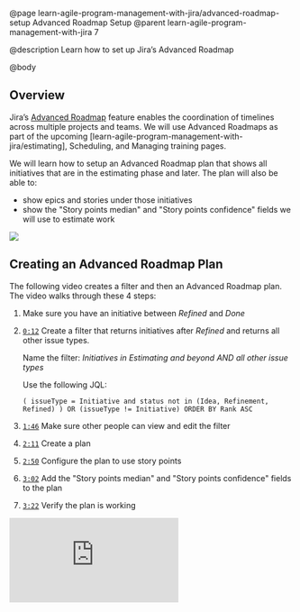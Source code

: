 @page learn-agile-program-management-with-jira/advanced-roadmap-setup Advanced Roadmap Setup
@parent learn-agile-program-management-with-jira 7

@description Learn how to set up Jira’s Advanced Roadmap

@body

## Overview

Jira’s [Advanced Roadmap](https://www.atlassian.com/software/jira/guides/advanced-roadmaps/overview#what-are-scenarios-in-advanced-roadmaps) feature enables the coordination of timelines across multiple projects and teams. We will use Advanced Roadmaps as part of the upcoming [learn-agile-program-management-with-jira/estimating],  Scheduling, and Managing training pages.  

We will learn how to setup an Advanced Roadmap plan that shows all initiatives that are in the estimating phase and later. The plan will also be able to:

- show epics and stories under those initiatives
- show the "Story points median" and "Story points confidence" fields we will use to estimate work

<img src="../static/img/program-management-with-jira/advanced-roadmap/advanced-roadmap.png"
  class="content-400-1080-shadow"/>

## Creating an Advanced Roadmap Plan

The following video creates a filter and then an Advanced Roadmap plan. 
The video walks through these 4 steps:

1. Make sure you have an initiative between _Refined_ and _Done_ 
   
2. <code>[0:12](https://youtu.be/MJKAFeN4BjM?list=PL--xV5crGpX_EdvA-rcDXVC4qjiujYTKE&t=12)</code> Create a filter that returns initiatives after _Refined_ and returns all other 
   issue types.

   Name the filter: _Initiatives in Estimating and beyond AND all other issue types_
   
   Use the following JQL:

   ```
   ( issueType = Initiative and status not in (Idea, Refinement, Refined) ) OR (issueType != Initiative) ORDER BY Rank ASC
   ```

3. <code>[1:46](https://youtu.be/MJKAFeN4BjM?list=PL--xV5crGpX_EdvA-rcDXVC4qjiujYTKE&t=106)</code> Make sure other people can view and edit the filter

4. <code>[2:11](https://youtu.be/MJKAFeN4BjM?list=PL--xV5crGpX_EdvA-rcDXVC4qjiujYTKE&t=131)</code> Create a plan

5. <code>[2:50](https://youtu.be/MJKAFeN4BjM?list=PL--xV5crGpX_EdvA-rcDXVC4qjiujYTKE&t=170)</code> Configure the plan to use story points

6. <code>[3:02](https://youtu.be/MJKAFeN4BjM?list=PL--xV5crGpX_EdvA-rcDXVC4qjiujYTKE&t=182)</code> Add the "Story points median" and "Story points confidence" fields to the plan

7. <code>[3:22](https://youtu.be/MJKAFeN4BjM?list=PL--xV5crGpX_EdvA-rcDXVC4qjiujYTKE&t=202)</code> Verify the plan is working


<iframe class="block-16-by-9" src="https://www.youtube.com/embed/MJKAFeN4BjM" title="YouTube video player" frameborder="0" allow="accelerometer; autoplay; clipboard-write; encrypted-media; gyroscope; picture-in-picture; web-share" allowfullscreen></iframe>
